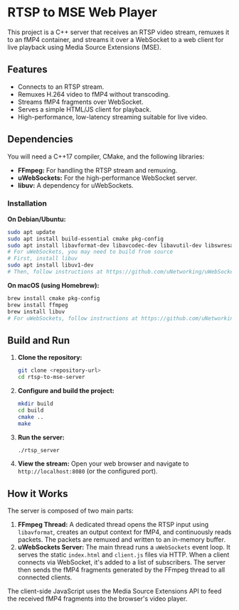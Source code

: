# RTSP to MSE Web Player

This project is a C++ server that receives an RTSP video stream, remuxes it to an fMP4 container, and streams it over a WebSocket to a web client for live playback using Media Source Extensions (MSE).

## Features
- Connects to an RTSP stream.
- Remuxes H.264 video to fMP4 without transcoding.
- Streams fMP4 fragments over WebSocket.
- Serves a simple HTML/JS client for playback.
- High-performance, low-latency streaming suitable for live video.

## Dependencies

You will need a C++17 compiler, CMake, and the following libraries:

- **FFmpeg:** For handling the RTSP stream and remuxing.
- **uWebSockets:** For the high-performance WebSocket server.
- **libuv:** A dependency for uWebSockets.

### Installation

**On Debian/Ubuntu:**
```bash
sudo apt update
sudo apt install build-essential cmake pkg-config
sudo apt install libavformat-dev libavcodec-dev libavutil-dev libswresample-dev libswscale-dev
# For uWebSockets, you may need to build from source
# First, install libuv
sudo apt install libuv1-dev
# Then, follow instructions at https://github.com/uNetworking/uWebSockets
```

**On macOS (using Homebrew):**
```bash
brew install cmake pkg-config
brew install ffmpeg
brew install libuv
# For uWebSockets, follow instructions at https://github.com/uNetworking/uWebSockets
```

## Build and Run

1.  **Clone the repository:**
    ```bash
    git clone <repository-url>
    cd rtsp-to-mse-server
    ```

2.  **Configure and build the project:**
    ```bash
    mkdir build
    cd build
    cmake ..
    make
    ```

3.  **Run the server:**
    ```bash
    ./rtsp_server
    ```

4.  **View the stream:**
    Open your web browser and navigate to `http://localhost:8080` (or the configured port).

## How it Works

The server is composed of two main parts:
1.  **FFmpeg Thread:** A dedicated thread opens the RTSP input using `libavformat`, creates an output context for fMP4, and continuously reads packets. The packets are remuxed and written to an in-memory buffer.
2.  **uWebSockets Server:** The main thread runs a `uWebSockets` event loop. It serves the static `index.html` and `client.js` files via HTTP. When a client connects via WebSocket, it's added to a list of subscribers. The server then sends the fMP4 fragments generated by the FFmpeg thread to all connected clients.

The client-side JavaScript uses the Media Source Extensions API to feed the received fMP4 fragments into the browser's video player.
